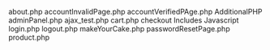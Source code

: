 about.php
accountInvalidPage.php
accountVerifiedPAge.php
AdditionalPHP
adminPanel.php
ajax_test.php
cart.php
checkout
Includes
Javascript
login.php
logout.php
makeYourCake.php
passwordResetPage.php
product.php
